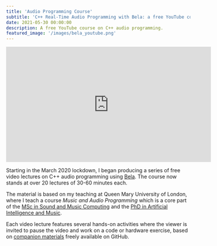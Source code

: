 ```yaml
---
title: 'Audio Programming Course'
subtitle: 'C++ Real-Time Audio Programming with Bela: a free YouTube course'
date: 2021-05-30 00:00:00
description: A free YouTube course on C++ audio programming.
featured_image: '/images/bela_youtube.png'
---
```


<iframe width="560" height="315" src="https://www.youtube.com/embed/videoseries?list=PLCrgFeG6pwQmdbB6l3ehC8oBBZbatVoz3" title="YouTube video player" frameborder="0" allow="accelerometer; autoplay; clipboard-write; encrypted-media; gyroscope; picture-in-picture" allowfullscreen></iframe>

Starting in the March 2020 lockdown, I began producing a series of free video lectures on C++ audio programming using [Bela](/projects/bela). The course now stands at over 20 lectures of 30-60 minutes each. 

The material is based on my teaching at Queen Mary University of London, where I teach a course *Music and Audio Programming* which is a core part of the [MSc in Sound and Music Computing](https://www.qmul.ac.uk/postgraduate/taught/coursefinder/courses/sound-and-music-computing-msc/) and the [PhD in Artificial Intelligence and Music](http://aim.qmul.ac.uk).

Each video lecture features several hands-on activities where the viewer is invited to pause the video and work on a code or hardware exercise, based on [companion materials](https://github.com/BelaPlatform/bela-online-course) freely available on GitHub.